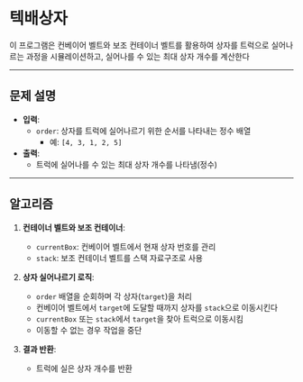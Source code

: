 # 텍배상자

이 프로그램은 컨베이어 벨트와 보조 컨테이너 벨트를 활용하여 상자를 트럭으로 실어나르는 과정을 시뮬레이션하고, 실어나를 수 있는 최대 상자 개수를 계산한다

---

## 문제 설명

- **입력**:
  - `order`: 상자를 트럭에 실어나르기 위한 순서를 나타내는 정수 배열
    - 예: `[4, 3, 1, 2, 5]`
- **출력**:
  - 트럭에 실어나를 수 있는 최대 상자 개수를 나타냄(정수)

---

## 알고리즘

1. **컨테이너 벨트와 보조 컨테이너**:
   - `currentBox`: 컨베이어 벨트에서 현재 상자 번호를 관리
   - `stack`: 보조 컨테이너 벨트를 스택 자료구조로 사용

2. **상자 실어나르기 로직**:
   - `order` 배열을 순회하며 각 상자(`target`)을 처리
   - 컨베이어 벨트에서 `target`에 도달할 때까지 상자를 `stack`으로 이동시킨다
   - `currentBox` 또는 `stack`에서 `target`을 찾아 트럭으로 이동시킴
   - 이동할 수 없는 경우 작업을 중단

3. **결과 반환**:
   - 트럭에 실은 상자 개수를 반환
